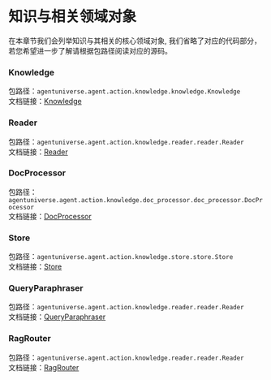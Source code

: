 # 知识与相关领域对象
在本章节我们会列举知识与其相关的核心领域对象, 我们省略了对应的代码部分，若您希望进一步了解请根据包路径阅读对应的源码。

### Knowledge
包路径：`agentuniverse.agent.action.knowledge.knowledge.Knowledge`  
文档链接：[Knowledge](2_2_4_知识定义与使用.md)

### Reader
包路径：`agentuniverse.agent.action.knowledge.reader.reader.Reader`  
文档链接：[Reader](2_2_4_Reader.md)

### DocProcessor
包路径：`agentuniverse.agent.action.knowledge.doc_processor.doc_processor.DocProcessor`  
文档链接：[DocProcessor](2_2_4_DocProcessor.md)

### Store
包路径：`agentuniverse.agent.action.knowledge.store.store.Store`  
文档链接：[Store](2_2_4_Store.md)

### QueryParaphraser
包路径：`agentuniverse.agent.action.knowledge.reader.reader.Reader`  
文档链接：[QueryParaphraser](2_2_4_QueryParaphraser.md)

### RagRouter
包路径：`agentuniverse.agent.action.knowledge.reader.reader.Reader`  
文档链接：[RagRouter](2_2_4_RagRouter.md)
